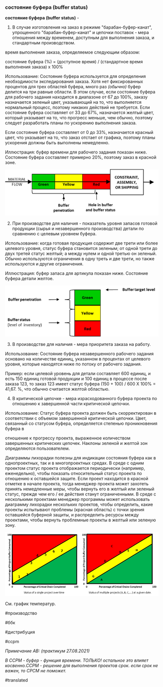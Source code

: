 ### состояние буфера (buffer status)

**состояние буфера (buffer status)** -

1. В случае изготовления на заказ в режиме "барабан-буфер-канат", упрощенного "барабан-буфер-канат" и цепочки поставок - мера отношения между временем, доступным для выполнения заказа, и стандартным производством.

время выполнения заказа, определяемое следующим образом:

состояние буфера (%) = (доступное время) / (стандартное время выполнения заказа) x 100%

Использование: Состояние буфера используется для определения необходимости экспедирования заказа. Хотя нет фиксированных процентов для трех областей буфера, много раз *(обычно)* буфер делится на три равные области. В этом случае, если состояние буфера для рабочего задания находится в диапазоне от 67 до 100%, заказу назначается зеленый цвет, указывающий на то, что выполняется нормальный процесс, поэтому никаких действий не требуется. Если состояние буфера составляет от 33 до 67%, назначается желтый цвет, который указывает на то, что прогресс меньше, чем обычно, поэтому следует разработать планы по ускорению выполнения заказа.

Если состояние буфера составляет от 0 до 33%, назначается красный цвет, что указывает на то, что заказ отстает от графика, поэтому планы ускорения должны быть выполнены немедленно.

Иллюстрация: буфер времени для рабочего задания показан ниже. Состояние буфера составляет примерно 20%, поэтому заказ в красной зоне.

![](images/image47.png)

2. При производстве для наличия - показатель уровня запасов готовой продукции (сырья и незавершенного производства) детали по сравнению с целевым уровнем буфера.

Использование: когда готовая продукция содержит две трети или более целевого уровня, статус буфера становится зеленым; от одной трети до двух третей статус желтый; а между нулем и одной третью он зеленый. Обычно используются ограничения в одну треть и две трети, но также используются и другие ограничения.

Иллюстрация: буфер запаса для артикула показан ниже. Состояние буфера детали желтое.

![](images/image7.png)

3. В производстве для наличия - мера приоритета заказа на работу.

Использование: Состояние буфера незавершенного рабочего задания основано на количестве единиц, указанном в процентах от целевого уровня, которые находятся ниже по потоку от рабочего задания.

Пример: если целевой уровень для детали составляет 600 единиц, и есть 150 единиц готовой продукции и 100 единиц в процессе после заказа 123, то заказ 123 имеет статус буфера (150 + 100) / 600 X 100% = 41,67. %, что обычно считается желтой областью.

4. В критической цепочке - мера израсходованного буфера проекта по отношению к завершенной части критической цепочки.

Использование: Статус буфера проекта должен быть скорректирован в соответствии с объемом завершенной критической цепочки. Цвет, связанный со статусом буфера, определяется степенью проникновения буфера в

отношение к прогрессу проекта, выраженное количеством завершенных критических цепочек. Наклоны зеленой и желтой зон определяются пользователем.

Диаграммы лихорадки полезны для индикации состояния буфера как в однопроектных, так и в многопроектных средах. В среде с одним проектом статус проекта отображается периодически (например, еженедельно), чтобы показать относительный статус проекта по отношению к оставшейся защите. Если проект находится в красной отметке в начале проекта, тогда менеджер проекта может захотеть принять немедленные меры, чтобы вернуть его в желтый или зеленый статус, прежде чем его / ее действия станут ограниченными. В среде с несколькими проектами менеджер программы может использовать диаграмму лихорадки нескольких проектов, чтобы определить, какие проекты испытывают проблемы (красная область) с точки зрения оставшейся буферной защиты, и распределить ресурсы между проектами, чтобы вернуть проблемные проекты в желтый или зеленую зону.

![](images/image65.png)

См. график температур.

#производство

#ббк

#дистрибуция

#ccpm

*Примечание АВ: (практикум 27.08.2021)*

*В CCPM - буфер - функция времени. ТОЛЬКО! остальное это влияет косвенно.CCPM - решение для выполнения проектов срок. если срок не важен, то CPCM не поможет.*

#translated
